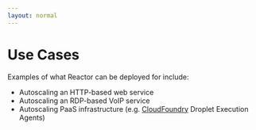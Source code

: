 ```yaml
---
layout: normal
---
```

<h1>Use Cases</h1>

Examples of what Reactor can be deployed for include:
* Autoscaling an HTTP-based web service
* Autoscaling an RDP-based VoIP service
* Autoscaling PaaS infrastructure (e.g. [CloudFoundry](http://cloudfoundry.org/) Droplet Execution Agents)
